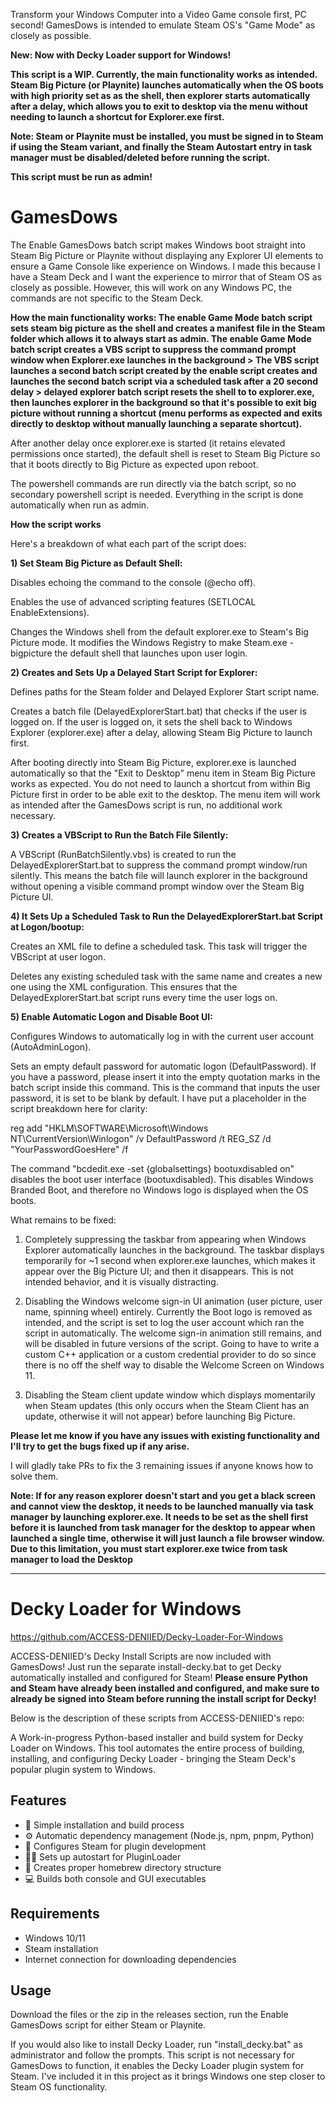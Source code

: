 Transform your Windows Computer into a Video Game console first, PC second! GamesDows is intended to emulate Steam OS's "Game Mode" as closely as possible. 

**New: Now with Decky Loader support for Windows!**

**This script is a WIP. Currently, the main functionality works as intended. Steam Big Picture (or Playnite) launches automatically when the OS boots with high priority set as as the shell, then explorer starts automatically after a delay, which allows you to exit to desktop via the menu without needing to launch a shortcut for Explorer.exe first.**

**Note: Steam or Playnite must be installed, you must be signed in to Steam if using the Steam variant, and finally the Steam Autostart entry in task manager must be disabled/deleted before running the script.**

**This script must be run as admin!**

# GamesDows
The Enable GamesDows batch script makes Windows boot straight into Steam Big Picture or Playnite without displaying any Explorer UI elements to ensure a Game Console like experience on Windows. I made this because I have a Steam Deck and I want the experience to mirror that of Steam OS as closely as possible. However, this will work on any Windows PC, the commands are not specific to the Steam Deck.

**How the main functionality works: The enable Game Mode batch script sets steam big picture as the shell and creates a manifest file in the Steam folder which allows it to always start as admin. The enable Game Mode batch script creates a VBS script to suppress the command prompt window when Explorer.exe launches in the background > The VBS script launches a second batch script created by the enable script creates and launches the second batch script via a scheduled task after a 20 second delay > delayed explorer batch script resets the shell to to explorer.exe, then launches explorer in the background so that it's possible to exit big picture without running a shortcut (menu performs as expected and exits directly to desktop without manually launching a separate shortcut).** 

After another delay once explorer.exe is started (it retains elevated permissions once started), the default shell is reset to Steam Big Picture so that it boots directly to Big Picture as expected upon reboot. 

The powershell commands are run directly via the batch script, so no secondary powershell script is needed. Everything in the script is done automatically when run as admin.

**How the script works**

Here's a breakdown of what each part of the script does:

**1) Set Steam Big Picture as Default Shell:**

Disables echoing the command to the console (@echo off).

Enables the use of advanced scripting features (SETLOCAL EnableExtensions).

Changes the Windows shell from the default explorer.exe to Steam's Big Picture mode. It modifies the Windows Registry to make Steam.exe -bigpicture the default shell that launches upon user login.

**2) Creates and Sets Up a Delayed Start Script for Explorer:**

Defines paths for the Steam folder and Delayed Explorer Start script name.

Creates a batch file (DelayedExplorerStart.bat) that checks if the user is logged on. If the user is logged on, it sets the shell back to Windows Explorer (explorer.exe) after a delay, allowing Steam Big Picture to launch first.

After booting directly into Steam Big Picture, explorer.exe is launched automatically so that the "Exit to Desktop" menu item in Steam Big Picture works as expected. You do not need to launch a shortcut from within Big Picture first in order to be able exit to the desktop. The menu item will work as intended after the GamesDows script is run, no additional work necessary.

**3) Creates a VBScript to Run the Batch File Silently:**

A VBScript (RunBatchSilently.vbs) is created to run the DelayedExplorerStart.bat to suppress the command prompt window/run silently. This means the batch file will launch explorer in the background without opening a visible command prompt window over the Steam Big Picture UI.

**4) It Sets Up a Scheduled Task to Run the DelayedExplorerStart.bat Script at Logon/bootup:**

Creates an XML file to define a scheduled task. This task will trigger the VBScript at user logon.

Deletes any existing scheduled task with the same name and creates a new one using the XML configuration. This ensures that the DelayedExplorerStart.bat script runs every time the user logs on.

**5) Enable Automatic Logon and Disable Boot UI:**

Configures Windows to automatically log in with the current user account (AutoAdminLogon).

Sets an empty default password for automatic logon (DefaultPassword). If you have a password, please insert it into the empty quotation marks in the batch script inside this command. This is the command that inputs the user password, it is set to be blank by default. I have put a placeholder in the script breakdown here for clarity:

reg add "HKLM\SOFTWARE\Microsoft\Windows NT\CurrentVersion\Winlogon" /v DefaultPassword /t REG_SZ /d "YourPasswordGoesHere" /f

The command "bcdedit.exe -set {globalsettings} bootuxdisabled on" disables the boot user interface (bootuxdisabled). This disables Windows Branded Boot, and therefore no Windows logo is displayed when the OS boots.


What remains to be fixed:

1. Completely suppressing the taskbar from appearing when Windows Explorer automatically launches in the background. The taskbar displays temporarily for ~1 second when explorer.exe launches, which makes it appear over the Big Picture UI; and then it disappears. This is not intended behavior, and it is visually distracting. 

2. Disabling the Windows welcome sign-in UI animation (user picture, user name, spinning wheel) entirely. Currently the Boot logo is removed as intended, and the script is set to log the user account which ran the script in automatically. The welcome sign-in animation still remains, and will be disabled in future versions of the script. Going to have to write a custom C++ application or a custom credential provider to do so since there is no off the shelf way to disable the Welcome Screen on Windows 11.

3. Disabling the Steam client update window which displays momentarily when Steam updates (this only occurs when the Steam Client has an update, otherwise it will not appear) before launching Big Picture.

**Please let me know if you have any issues with existing functionality and I'll try to get the bugs fixed up if any arise.**

I will gladly take PRs to fix the 3 remaining issues if anyone knows how to solve them.

**Note: If for any reason explorer doesn't start and you get a black screen and cannot view the desktop, it needs to be launched manually via task manager by launching explorer.exe. It needs to be set as the shell first before it is launched from task manager for the desktop to appear when launched a single time, otherwise it will just launch a file browser window. Due to this limitation, you must start explorer.exe twice from task manager to load the Desktop**

-------------------
# Decky Loader for Windows

https://github.com/ACCESS-DENIIED/Decky-Loader-For-Windows

ACCESS-DENIIED's Decky Install Scripts are now included with GamesDows! Just run the separate install-decky.bat to get Decky automatically installed and configured for Steam! **Please ensure Python and Steam have already  been installed and configured, and make sure to already be signed into Steam before running the install script for Decky!**

Below is the description of these scripts from ACCESS-DENIIED's repo:

A Work-in-progress Python-based installer and build system for Decky Loader on Windows. This tool automates the entire process of building, installing, and configuring Decky Loader - bringing the Steam Deck's popular plugin system to Windows.

## Features
- 🚀 Simple installation and build process
- ⚙️ Automatic dependency management (Node.js, npm, pnpm, Python)
- 🔧 Configures Steam for plugin development
- 🏃‍♂️ Sets up autostart for PluginLoader
- 📁 Creates proper homebrew directory structure
- 💻 Builds both console and GUI executables

## Requirements
- Windows 10/11
- Steam installation
- Internet connection for downloading dependencies

## Usage
Download the files or the zip in the releases section, run the Enable GamesDows script for either Steam or Playnite. 

If you would also like to install Decky Loader, run "install_decky.bat" as administrator and follow the prompts. This script is not necessary for GamesDows to function, it enables the Decky Loader plugin system for Steam. I've included it in this project as it brings Windows one step closer to Steam OS functionality.


